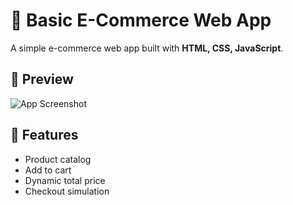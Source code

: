 # 🛒 Basic E-Commerce Web App

A simple e-commerce web app built with **HTML, CSS, JavaScript**.
## 📸 Preview
![App Screenshot](screenshot.png)
## 🚀 Features
- Product catalog
- Add to cart
- Dynamic total price
- Checkout simulation
